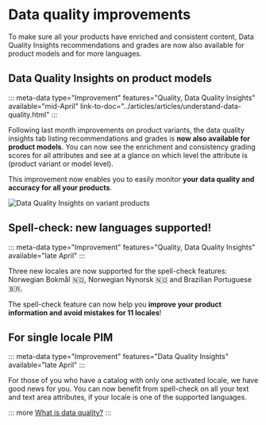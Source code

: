 # Data quality improvements
To make sure all your products have enriched and consistent content, Data Quality Insights recommendations and grades are now also available for product models and for more languages.

## Data Quality Insights on product models
::: meta-data type="Improvement" features="Quality, Data Quality Insights" available="mid-April" link-to-doc="../articles/articles/understand-data-quality.html"
:::

Following last month improvements on product variants, the data quality insights tab listing recommendations and grades is **now also available for product models**. You can now see the enrichment and consistency grading scores for all attributes and see at a glance on which level the attribute is (product variant or model level).

This improvement now enables you to easily monitor **your data quality and accuracy for all your products**.

![Data Quality Insights on variant products](../img/data-quality-product-models.png)

## Spell-check: new languages supported!
::: meta-data type="Improvement" features="Quality, Data Quality Insights" available="late April"
:::

Three new locales are now supported for the spell-check features: Norwegian Bokmål 🇳🇴, Norwegian Nynorsk 🇳🇴 and Brazilian Portuguese 🇧🇷.

The spell-check feature can now help you **improve your product information and avoid mistakes for 11 locales**!

## For single locale PIM
::: meta-data type="Improvement" features="Data Quality Insights" available="late April"
:::

For those of you who have a catalog with only one activated locale, we have good news for you. You can now benefit from spell-check on all your text and text area attributes, if your locale is one of the supported languages.

::: more
[What is data quality?](../articles/understand-data-quality.html)
:::
